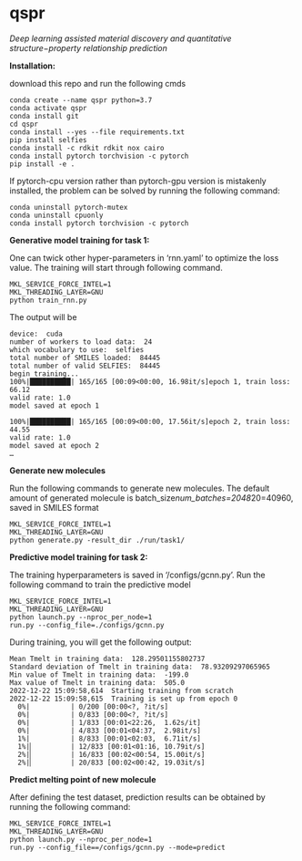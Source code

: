 # qspr

*Deep learning assisted material discovery and quantitative structure−property relationship prediction*

**Installation:**

download this repo and run the following cmds
```
conda create --name qspr python=3.7
conda activate qspr
conda install git
cd qspr
conda install --yes --file requirements.txt
pip install selfies
conda install -c rdkit rdkit nox cairo 
conda install pytorch torchvision -c pytorch
pip install -e .
```

If pytorch-cpu version rather than pytorch-gpu version is mistakenly installed, the problem can be solved by running the following command:
```
conda uninstall pytorch-mutex
conda uninstall cpuonly
conda install pytorch torchvision -c pytorch
```

**Generative model training for task 1:**

One can twick other hyper-parameters in ‘rnn.yaml’ to optimize the loss value.  The training will start through following command. 
```
MKL_SERVICE_FORCE_INTEL=1
MKL_THREADING_LAYER=GNU
python train_rnn.py
```
The output will be 
```
device:  cuda
number of workers to load data:  24
which vocabulary to use:  selfies
total number of SMILES loaded:  84445
total number of valid SELFIES:  84445
begin training...
100%|██████████| 165/165 [00:09<00:00, 16.98it/s]epoch 1, train loss: 66.12
valid rate: 1.0
model saved at epoch 1
 
100%|██████████| 165/165 [00:09<00:00, 17.56it/s]epoch 2, train loss: 44.55
valid rate: 1.0
model saved at epoch 2
…
```

**Generate new molecules**

Run the following commands to generate new molecules. The default amount of generated molecule is batch_size*num_batches=2048*20=40960, saved in SMILES format
```
MKL_SERVICE_FORCE_INTEL=1
MKL_THREADING_LAYER=GNU
python generate.py -result_dir ./run/task1/
```

**Predictive model training for task 2:**

The training hyperparameters is saved in ‘/configs/gcnn.py’. Run the following command to train the predictive model
```
MKL_SERVICE_FORCE_INTEL=1
MKL_THREADING_LAYER=GNU
python launch.py --nproc_per_node=1
run.py --config_file=./configs/gcnn.py
```

During training, you will get the following output:
```
Mean Tmelt in training data:  128.29501155802737
Standard deviation of Tmelt in training data:  78.93209297065965
Min value of Tmelt in training data:  -199.0
Max value of Tmelt in training data:  505.0 
2022-12-22 15:09:58,614  Starting training from scratch
2022-12-22 15:09:58,615  Training is set up from epoch 0
  0%|          | 0/200 [00:00<?, ?it/s]
  0%|          | 0/833 [00:00<?, ?it/s]
  0%|          | 1/833 [00:01<22:26,  1.62s/it]
  0%|          | 4/833 [00:01<04:37,  2.98it/s]
  1%|          | 8/833 [00:01<02:03,  6.71it/s]
  1%|▏         | 12/833 [00:01<01:16, 10.79it/s]
  2%|▏         | 16/833 [00:02<00:54, 15.00it/s]
  2%|▏         | 20/833 [00:02<00:42, 19.03it/s]

```

**Predict melting point of new molecule**

After defining the test dataset, prediction results can be obtained by running the following command:
```
MKL_SERVICE_FORCE_INTEL=1
MKL_THREADING_LAYER=GNU
python launch.py --nproc_per_node=1
run.py --config_file==/configs/gcnn.py --mode=predict
```
